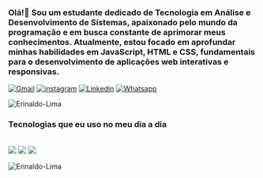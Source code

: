 
### Olá!👋 Sou um estudante dedicado de Tecnologia em Análise e Desenvolvimento de Sistemas, apaixonado pelo mundo da programação e em busca constante de aprimorar meus conhecimentos. Atualmente, estou focado em aprofundar minhas habilidades em JavaScript, HTML e CSS, fundamentais para o desenvolvimento de aplicações web interativas e responsivas.
[![Gmail](https://img.shields.io/badge/Gmail-D14836?style=for-the-badge&logo=gmail&logoColor=white)](https://mail.google.com/mail/u/0/#inbox)
[![instagram](https://img.shields.io/badge/Instagram-E4405F?style=for-the-badge&logo=instagram&logoColor=white)](https://www.instagram.com/naldo19limaa/)
[![Linkedin](https://img.shields.io/badge/LinkedIn-0077B5?style=for-the-badge&logo=linkedin&logoColor=white)](https://www.linkedin.com/in/erinaldo-ferreira-lima-9a79b9214/)
[![Whatsapp](https://img.shields.io/badge/WhatsApp-25D366?style=for-the-badge&logo=whatsapp&logoColor=white)](https://web.whatsapp.com/)

![Erinaldo-Lima](https://github-readme-stats.vercel.app/api?username=Erinaldo-Lima&show_icons=true&theme=tokyonight)
### Tecnologias que eu uso no meu dia a dia
<div style="display: inline_block"><br/>
<img olign="center" olt="html5" src="https://img.shields.io/badge/HTML5-E34F26?style=for-the-badge&logo=html5&logoColor=white" >
<img olign="center" olt="css" src="https://img.shields.io/badge/CSS3-1572B6?style=for-the-badge&logo=css3&logoColor=white" >
<img olign="center" olt="js" src="https://img.shields.io/badge/JavaScript-323330?style=for-the-badge&logo=javascript&logoColor=F7DF1E" >
</div>

![Erinaldo-Lima](https://github-readme-stats.vercel.app/api/top-langs/?username=Erinaldo-Lima&layout=compact)

